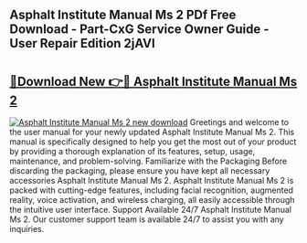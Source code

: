 ## Asphalt Institute Manual Ms 2 PDf Free Download - Part-CxG Service Owner Guide - User Repair Edition 2jAVI

# <h2><a href="http://bc63506.oget.top/?id=Asphalt+Institute+Manual+Ms+2">🔗Download New 👉🔴 Asphalt Institute Manual Ms 2</a></h2>

[![Asphalt Institute Manual Ms 2 new download](https://i.imgur.com/5g1atiW.png)](http://bc63506.oget.top/?id=Asphalt+Institute+Manual+Ms+2)
Greetings and welcome to the user manual for your newly updated Asphalt Institute Manual Ms 2. This manual is specifically designed to help you get the most out of your product by providing a thorough explanation of its features, setup, usage, maintenance, and problem-solving. Familiarize with the Packaging Before discarding the packaging, please ensure you have kept all necessary accessories Asphalt Institute Manual Ms 2. Asphalt Institute Manual Ms 2 is packed with cutting-edge features, including facial recognition, augmented reality, voice activation, and wireless charging, all easily accessible through the intuitive user interface. Support Available 24/7 Asphalt Institute Manual Ms 2. Our customer support team is available 24/7 to assist you with any inquiries.
